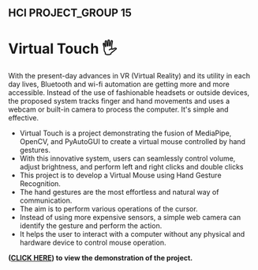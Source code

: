 ## HCI PROJECT_GROUP 15
# Virtual Touch 🖐️

With the present-day advances in VR (Virtual Reality) and its utility in each day lives, Bluetooth and wi-fi automation are getting more and more accessible. Instead of the use of fashionable headsets or outside devices, the proposed system tracks finger and hand movements and uses a webcam or built-in camera to process the computer. It's simple and effective.

- Virtual Touch is a project demonstrating the fusion of MediaPipe, OpenCV, and PyAutoGUI to create a virtual mouse controlled by hand gestures.
-  With this innovative system, users can seamlessly control volume, adjust brightness, and perform left and right clicks and double clicks
-	This project is to develop a Virtual Mouse using Hand Gesture Recognition.
-	The hand gestures are the most effortless and natural way of communication.
-	The aim is to perform various operations of the cursor.
-	Instead of using more expensive sensors, a simple web camera can identify the gesture and perform the action.
-	It helps the user to interact with a computer without any physical and hardware device to control mouse operation.

**([CLICK HERE](https://drive.google.com/drive/folders/13emyCtSm00ZLOnPm4AfBhHNjLJrqmHEE?usp=sharing)) to view the demonstration of the project.**
